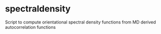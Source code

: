 # spectraldensity
Script to compute orientational spectral density functions from MD derived autocorrelation functions
